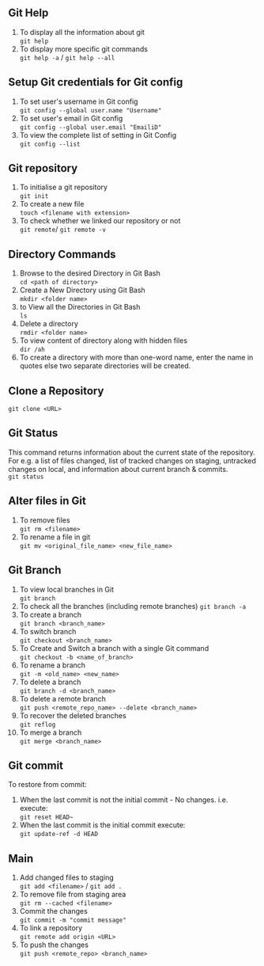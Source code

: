 ## Git Help
1. To display all the information about git <br>
`git help`
2. To display more specific git commands <br>
`git help -a` / `git help --all`

## Setup Git credentials for Git config
1. To set user's username in Git config <br>
`git config --global user.name "Username"`
2. To set user's email in Git config <br>
`git config --global user.email "EmailiD"`
3. To view the complete list of setting in Git Config<br>
`git config --list`

## Git repository
1. To initialise a git repository<br>
`git init`
2. To create a new file<br>
`touch <filename with extension>`
3. To check whether we linked our repository or not<br>
`git remote`/ `git remote -v`

## Directory Commands
1. Browse to the desired Directory in Git Bash<br>
`cd <path of directory>`
2. Create a New Directory using Git Bash<br>
`mkdir <folder name>`
3. to View all the Directories in Git Bash<br>
`ls`
4. Delete a directory<br>
`rmdir <folder name>`
5. To view content of directory along with hidden files<br>
`dir /ah`
6. To create a directory with more than one-word name, enter the name in quotes else two separate directories will be created.

## Clone a Repository
`git clone <URL>`

## Git Status
This command returns information about the current state of the repository. For e.g. a list of files changed, list of tracked changes on staging, untracked changes on local, and information about current branch & commits.<br>
`git status`

## Alter files in Git
1. To remove files<br>
`git rm <filename>`
2. To rename a file in git<br>
`git mv <original_file_name> <new_file_name>`

## Git Branch
1. To view local branches in Git<br>
`git branch`
2. To check all the branches (including remote branches)
`git branch -a`
3. To create a branch<br>
`git branch <branch_name>`
4. To switch branch<br>
`git checkout <branch_name>`
5. To Create and Switch a branch with a single Git command<br>
`git checkout -b <name_of_branch>`
6. To rename a branch<br>
`git -m <old_name> <new_name>`
7. To delete a branch<br>
`git branch -d <branch_name>`
8. To delete a remote branch<br>
`git push <remote_repo_name> --delete <branch_name>`
9. To recover the deleted branches<br>
`git reflog`
10. To merge a branch<br>
`git merge <branch_name>`

## Git commit
To restore from commit:
1. When the last commit is not the initial commit - No changes. i.e. execute:<br>
`git reset HEAD~`
2. When the last commit is the initial commit execute:<br>
`git update-ref -d HEAD`

## Main
1. Add changed files to staging<br>
`git add <filename>` / `git add .`
2. To remove file from staging area<br>
`git rm --cached <filename>`
3. Commit the changes<br>
`git commit -m "commit message"`
4. To link a repository<br>
`git remote add origin <URL>`
5. To push the changes<br>
`git push <remote_repo> <branch_name>`
